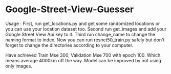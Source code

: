 # Google-Street-View-Guesser

Usage : First, run get_locations.py and get some randomized locations or you can use your location dataset too.
Second run get_images and add your Google Street View Api key to it.
Third run change_name to change the naming format to index.
Now you can run resnet50_train.py safely but don't forget to change the directories according to your computer.

Have achieved Train Mse 300, Validation Mse 700 with epoch 100. Which means average 4000km off the way.
Model can be improved by not using only images.
